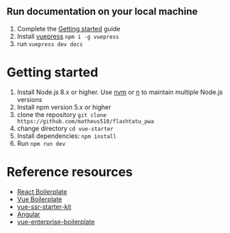 ## Run documentation on your local machine

1. Complete the [Getting started](#getting-started) guide
2. Install [vuepress](https://vuepress.vuejs.org/) `npm i -g vuepress`
3. run `vuepress dev docs`

# Getting started

1. Install Node.js 8.x or higher. Use [nvm](https://github.com/creationix/nvm) or [n](https://github.com/tj/n) to maintain multiple Node.js versions
2. Install npm version 5.x or higher
3. clone the repository `git clone https://github.com/matheus510/flashtatu_pwa`
4. change directory `cd vue-starter`
5. Install dependencies: `npm install`
6. Run `npm run dev`

# Reference resources

- [React Boilerplate](https://github.com/react-boilerplate/react-boilerplate)
- [Vue Boilerplate](https://github.com/DevCrossNet/vue-starter)
- [vue-ssr-starter-kit](https://github.com/doabit/vue-ssr-starter-kit)
- [Angular](https://github.com/angular/angular)
- [vue-enterprise-boilerplate](https://github.com/chrisvfritz/vue-enterprise-boilerplate)
